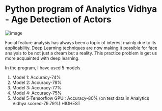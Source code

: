 # Python program of Analytics Vidhya - Age Detection of Actors

![image](https://user-images.githubusercontent.com/73815389/120074580-22c9cd00-c0bb-11eb-8ebc-8a28fd8d1de6.png)


Facial feature analysis has always been a topic of interest mainly due to its applicability. Deep Learning techniques are now making it possible for face analysis to be not just a dream but a reality. This practice problem is get us more acquainted with deep learning. 

In the program, I have used 5 models

1. Model 1: Accuracy-74%
2. Model 2: Accuracy-76%
3. Model 3: Accuracy-77%
4. Model 4: Accuracy-75%
5. Model 5-Tensorflow GPU : Accuracy-80% (on test data in Analytics Vidhya scored-79.79%) HIGHEST
